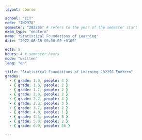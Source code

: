```yaml
---
layout: course

school: "CIT"
code: "IN2378"
semester: "2022SS" # refers to the year of the semester start
exam_type: "endterm"
name: "Statistical Foundations of Learning"
date: "2022-08-18 00:00:00 +0100"

ects: 5
hours: 4 # semester hours
mode: "written"
lang: "en"

title: "Statistical Foundations of Learning 2022SS Endterm"
grades:
  - { grade: 1.0, people: 4 }
  - { grade: 1.3, people: 2 }
  - { grade: 1.7, people: 2 }
  - { grade: 2.0, people: 2 }
  - { grade: 2.7, people: 4 }
  - { grade: 3.3, people: 3 }
  - { grade: 3.7, people: 2 }
  - { grade: 4.0, people: 1 }
  - { grade: 4.3, people: 5 }
  - { grade: 5.0, people: 2 }
  - { grade: 6.0, people: 56 }

---
```



